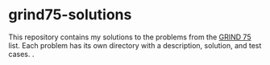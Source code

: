 # grind75-solutions
This repository contains my solutions to the problems from the [GRIND 75](https://www.techinterviewhandbook.org/grind75) list. Each problem has its own directory with a description, solution, and test cases.
.
